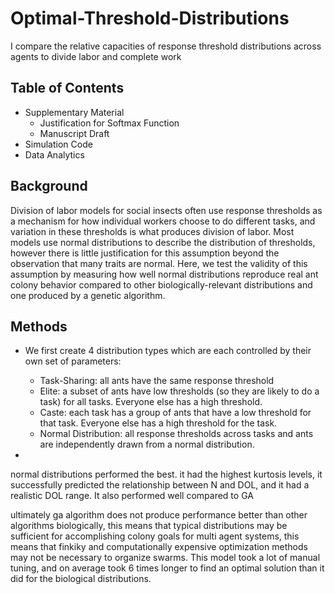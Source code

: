 # Optimal-Threshold-Distributions
I compare the relative capacities of response threshold distributions across agents to divide labor and complete work 

## Table of Contents

* Supplementary Material
  - Justification for Softmax Function
  - Manuscript Draft
* Simulation Code
* Data Analytics

## Background 

Division of labor models for social insects often use response thresholds as a mechanism for how individual workers choose to do different tasks, and variation in these thresholds is what produces division of labor. Most models use normal distributions to describe the distribution of thresholds, however there is little justification for this assumption beyond the observation that many traits are normal. Here, we test the validity of this assumption by measuring how well normal distributions reproduce real ant colony behavior compared to other biologically-relevant distributions and one produced by a genetic algorithm. 

## Methods

* We first create 4 distribution types which are each controlled by their own set of parameters:
  - Task-Sharing: all ants have the same response threshold
  - Elite: a subset of ants have low thresholds (so they are likely to do a task) for all tasks. Everyone else has a high threshold.
  - Caste: each task has a group of ants that have a low threshold for that task. Everyone else has a high threshold for the task.
  - Normal Distribution: all response thresholds across tasks and ants are independently drawn from a normal distribution. 

*

normal distributions performed the best. it had the highest kurtosis levels, it successfully predicted the relationship between N and DOL, and it had a realistic DOL range. It also performed well compared to GA 

ultimately ga algorithm does not produce performance better than other algorithms
biologically, this means that typical distributions may be sufficient for accomplishing colony goals
for multi agent systems, this means that finkiky and computationally expensive optimization methods may not be necessary to organize swarms. This model took a lot of manual tuning, and on average took 6 times longer to find an optimal solution than it did for the biological distributions. 

